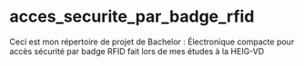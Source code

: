 # acces_securite_par_badge_rfid
Ceci est mon répertoire de projet de Bachelor : Électronique compacte pour accès sécurité par badge RFID fait lors de mes études à la HEIG-VD
